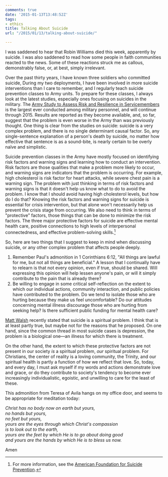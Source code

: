 ```yaml
---
comments: true
date: '2015-01-13T13:48:52Z'
tags:
- ethics
title: Talking About Suicide
url: "/2015/01/13/talking-about-suicide/"

---
```

I was saddened to hear that Robin Williams died this week, apparently by suicide. I was also saddened to read how some people in faith communities reacted to the news. Some of these reactions struck me as callous, demonstrably false, or, at best, simply irrelevant.

Over the past thirty years, I have known three soldiers who committed suicide, During my two deployments, I have been involved in more suicide interventions than I care to remember, and I regularly teach suicide prevention classes to Army units. To prepare for these classes, I always look at the latest studies, especially ones focusing on suicides in the military. The [Army Study to Assess Risk and Resilience in Servicemembers][starrs] is the largest ever conducted among military personnel, and will continue through 2015. Results are reported as they become available, and, so far, suggest that the problem is even worse in the Army than was previously thought. One thing is clear from the studies on suicide: suicide is a very complex problem, and there is no single determinant causal factor. So, any single-sentence explanation of a person's death by suicide, no matter how effective that sentence is as a sound-bite, is nearly certain to be overly naïve and simplistic.

Suicide prevention classes in the Army have mostly focused on identifying risk factors and warning signs and learning how to conduct an intervention. Risk factors are those qualities that make a problem more likely to occur, and warning signs are indicators that the problem is occurring. For example, high cholesterol is risk factor for heart attacks, while severe chest pain is a warning sign. The problem with just thinking in terms of risk factors and warning signs is that it doesn't help us know what to do to avoid the problem. I know that I should avoid having high cholesterol levels, but how do I do that? Knowing the risk factors and warning signs for suicide is essential for crisis intervention, but that alone won't necessarily help us prevent the crisis stage from occurring. We also need to think in terms of "protective" factors, those things that can be done to minimize the risk factors. The three major protective factors for suicide are effective mental health care, positive connections to high levels of interpersonal connectedness, and effective problem-solving skills.[^1]

So, here are two things that I suggest to keep in mind when discussing suicide, or any other complex problem that affects people deeply.

1. Remember Paul's admonition in 1 Corinthians 6:12, "All things are lawful for me, but not all things are beneficial." A lesson that I continually have to relearn is that not every opinion, even if true, should be shared. Will expressing this opinion will help lessen anyone's pain, or will it simply contribute to the pain that is already there?
2. Be willing to engage in some critical self-reflection on the extent to which our individual actions, community interaction, and public policies have contributed to the problem. Do we tend to isolate those who are hurting because they make us feel uncomfortable? Do our attitudes concerning mental illness discourage those who are hurting from seeking help? Is there sufficient public funding for mental health care?

[Matt Walsh][walsh] recently stated that suicide is a spiritual problem. I think that is at least partly true, but maybe not for the reasons that he proposed. On one hand, since the common thread in most suicide cases is depression, the problem is a biological one&mdash;an illness for which there is treatment.

On the other hand, the extent to which these protective factors are not present in our society *is* a spiritual problem, *our* spiritual problem. For Christians, the center of reality is a loving community, the Trinity, and our spiritual health is partly a function of how we reflect that love. So, today, and every day, I must ask myself if my words and actions demonstrate love and grace, or do they contribute to society's tendency to become ever increasingly individualistic, egoistic, and unwilling to care for the least of these.

This admonition from Teresa of Avila hangs on my office door, and seems to be appropriate for meditation today:

*Christ has no body now on earth but yours,  
no hands but yours,  
no feet but yours,  
yours are the eyes through which Christ's compassion  
is to look out to the earth,  
yours are the feet by which He is to go about doing good  
and yours are the hands by which He is to bless us now.*

Amen

[^1]: For more information, see the [American Foundation for Suicide Prevention][afsp].



[starrs]:http://www.armystarrs.org

[afsp]: http://www.afsp.org

[walsh]: http://themattwalshblog.com/2014/08/12/robin-williams-didnt-die-disease-died-choice/


 


